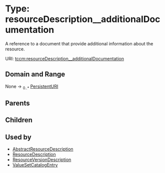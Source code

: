 
# Type: resourceDescription__additionalDocumentation


A reference to a document that provide additional information about the resource.

URI: [tccm:resourceDescription__additionalDocumentation](https://hotecosystem.org/tccm/resourceDescription__additionalDocumentation)


## Domain and Range

None ->  <sub>0..*</sub> [PersistentURI](types/PersistentURI.md)

## Parents


## Children


## Used by

 * [AbstractResourceDescription](AbstractResourceDescription.md)
 * [ResourceDescription](ResourceDescription.md)
 * [ResourceVersionDescription](ResourceVersionDescription.md)
 * [ValueSetCatalogEntry](ValueSetCatalogEntry.md)
